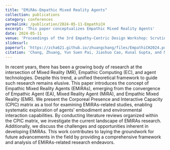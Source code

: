 ```yaml
---
title: "EMiRAs-Empathic Mixed Reality Agents"
collection: publications
category: conferences
permalink: /publication/2024-05-11-EmpathiCH
excerpt: 'This paper conceptualizes Empathic Mixed Reality Agents'
date: 2024-05-11
venue: 'Proceedings of the 3rd Empathy-Centric Design Workshop: Scrutinizing Empathy Beyond the Individual'
slidesurl: 
paperurl: 'https://zcha621.github.io/zhuangchang/files/EmpathiCH2024.pdf'
citation: 'Chang, Zhuang, Yun Suen Pai, Jiashuo Cao, Kunal Gupta, and Mark Billinghurst. EMiRAs-Empathic Mixed Reality Agents. In Proceedings of the 3rd Empathy-Centric Design Workshop: Scrutinizing Empathy Beyond the Individual, pp. 1-7. 2024. DOI: https://doi.org/10.1145/3661790.3661791'
---
```


In recent years, there has been a growing body of research at the intersection of Mixed Reality (MR), Empathic Computing (EC), and agent technologies. Despite this trend, a unified theoretical framework to guide such research remains elusive. This paper introduces the concept of Empathic Mixed Reality Agents (EMiRAs), emerging from the convergence of Empathic Agent (EA), Mixed Reality Agent (MiRA), and Empathic Mixed Reality (EMR). We present the Corporeal Presence and Interactive Capacity (CPIC) matrix as a tool for examining EMiRAs-related studies, enabling systematic exploration of agents’ embodiment and environmental interaction capabilities. By conducting literature reviews organized within the CPIC matrix, we investigate the current landscape of EMiRAs research. Additionally, we discuss the challenges and opportunities inherent in developing EMiRAs. This work contributes to laying the groundwork for future advancements in the field by providing a comprehensive framework and analysis of EMiRAs-related research endeavors.
